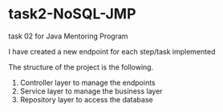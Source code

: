 # task2-NoSQL-JMP
 task 02 for Java Mentoring Program

I have created a new endpoint for each step/task implemented

The structure of the project is the following. 
1. Controller layer to manage the endpoints
2. Service layer to manage the business layer
3. Repository layer to access the database
